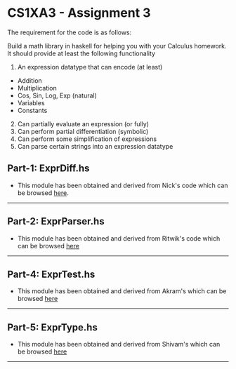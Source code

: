 CS1XA3 - Assignment 3
=====================

The requirement for the code is as follows:  

Build a math library in haskell for helping you with your Calculus homework. It should provide at least the following functionality

1. An expression datatype that can encode (at least)  
* Addition  
* Multiplication  
* Cos, Sin, Log, Exp (natural)  
* Variables  
* Constants  
2. Can partially evaluate an expression (or fully)  
3. Can perform partial differentiation (symbolic)  
4. Can perform some simplification of expressions  
5. Can parse certain strings into an expression datatype    

## Part-1: ExprDiff.hs

* This module has been obtained and derived from Nick's code which can be browsed [here](https://github.com/aksamitn/CS1XA3).  

---
## Part-2: ExprParser.hs

* This module has been obtained and derived from Ritwik's code which can be browsed [here](https://github.com/sahur1/CS1XA3)  
  
---
## Part-4: ExprTest.hs

* This module has been obtained and derived from Akram's which can be browsed [here](https://github.com/elwazana/CS1XA3)  


---
## Part-5: ExprType.hs

* This module has been obtained and derived from Shivam's which can be browsed [here](https://github.com/TANEJS4/CS1XA3)  

---

